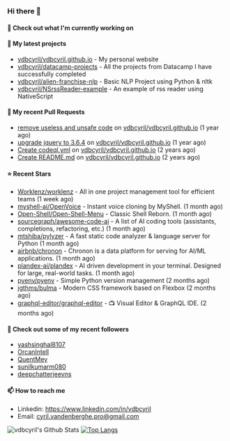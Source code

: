 ### Hi there 👋

#### 👷 Check out what I'm currently working on


#### 🌱 My latest projects

- [vdbcyril/vdbcyril.github.io](https://github.com/vdbcyril/vdbcyril.github.io) - My personal website
- [vdbcyril/datacamp-projects](https://github.com/vdbcyril/datacamp-projects) - All the projects from Datacamp I have successfully completed
- [vdbcyril/alien-franchise-nlp](https://github.com/vdbcyril/alien-franchise-nlp) - Basic NLP Project using Python &amp; nltk
- [vdbcyril/NSrssReader-example](https://github.com/vdbcyril/NSrssReader-example) - An example of rss reader using NativeScript

#### 🔨 My recent Pull Requests

- [remove useless and unsafe code](https://github.com/vdbcyril/vdbcyril.github.io/pull/19) on [vdbcyril/vdbcyril.github.io](https://github.com/vdbcyril/vdbcyril.github.io) (1 year ago)
- [upgrade jquery to 3.6.4](https://github.com/vdbcyril/vdbcyril.github.io/pull/18) on [vdbcyril/vdbcyril.github.io](https://github.com/vdbcyril/vdbcyril.github.io) (1 year ago)
- [Create codeql.yml](https://github.com/vdbcyril/vdbcyril.github.io/pull/9) on [vdbcyril/vdbcyril.github.io](https://github.com/vdbcyril/vdbcyril.github.io) (2 years ago)
- [Create README.md](https://github.com/vdbcyril/vdbcyril.github.io/pull/8) on [vdbcyril/vdbcyril.github.io](https://github.com/vdbcyril/vdbcyril.github.io) (2 years ago)

#### ⭐ Recent Stars

- [Worklenz/worklenz](https://github.com/Worklenz/worklenz) - All in one project management tool for efficient teams (1 week ago)
- [myshell-ai/OpenVoice](https://github.com/myshell-ai/OpenVoice) - Instant voice cloning by MyShell. (1 month ago)
- [Open-Shell/Open-Shell-Menu](https://github.com/Open-Shell/Open-Shell-Menu) - Classic Shell Reborn. (1 month ago)
- [sourcegraph/awesome-code-ai](https://github.com/sourcegraph/awesome-code-ai) - A list of AI coding tools (assistants, completions, refactoring, etc.) (1 month ago)
- [mtshiba/pylyzer](https://github.com/mtshiba/pylyzer) - A fast static code analyzer &amp; language server for Python (1 month ago)
- [airbnb/chronon](https://github.com/airbnb/chronon) - Chronon is a data platform for serving for AI/ML applications. (1 month ago)
- [plandex-ai/plandex](https://github.com/plandex-ai/plandex) - AI driven development in your terminal. Designed for large, real-world tasks. (1 month ago)
- [pyenv/pyenv](https://github.com/pyenv/pyenv) - Simple Python version management (2 months ago)
- [jgthms/bulma](https://github.com/jgthms/bulma) - Modern CSS framework based on Flexbox (2 months ago)
- [graphql-editor/graphql-editor](https://github.com/graphql-editor/graphql-editor) - 📺 Visual Editor &amp; GraphQL IDE.  (2 months ago)

#### 👯 Check out some of my recent followers

- [yashsinghal8107](https://github.com/yashsinghal8107)
- [OrcanIntell](https://github.com/OrcanIntell)
- [QuentMey](https://github.com/QuentMey)
- [sunilkumarm080](https://github.com/sunilkumarm080)
- [deepchatterjeevns](https://github.com/deepchatterjeevns)

#### 📫 How to reach me

- Linkedin: https://www.linkedin.com/in/vdbcyril
- Email: cyril.vandenberghe.pro@gmail.com

![vdbcyril's Github Stats](https://github-readme-stats.vercel.app/api?username=vdbcyril&show_icons=true&bg_color=00000000)
[![Top Langs](https://github-readme-stats.vercel.app/api/top-langs/?username=vdbcyril)](https://github.com/anuraghazra/github-readme-stats)